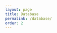 ```yaml
---
layout: page
title: Database
permalink: /database/
order: 2
---
```


<head>
    <style type="text/css">
        h3 span {
            font-size: 36px;
        }
        .button-default{
          height: 30px;
          width: 30px;
          float: center;
          border: white;
          border-radius: 8px;
          margin: 3px;
          margin-bottom: 30px;
        }
        .search-box{
          width: 70%;
          float: left;
          padding: 10px;
          margin-bottom: 20px;
        }

        .filter-box{
          width: 25%;
          float: right;
          padding: 10px;
          margin-bottom: 20px;
          background-color: WhiteSmoke;
        }

        td {
          word-break: break-word;
        }

        dt {
          clear: left;
          color: darkolivegreen;
          float: left;
          font-weight: bold;
          text-align: right;
          width: 180px;
        }
        dd {
          margin: 0 0 0 190px;
          padding: 0 0 0.5em;
        }

        .extra-details {
          display: none;
        }

        tr:not(.extra-details) {
          cursor: pointer;
        }

    </style>
</head>
<body class="mt32">
    <div>
      <h3>
      <input type="text" id="seInput" class="search-box" onkeyup="myFunction(category.value)" placeholder="Search">
      </h3>

      <select name="category" id="category" class="filter-box">
        <option value="1">Author</option>
        <option value="3">Title</option>
      </select>
    </div>

    <div>
      <button type="button" class = "button-default"
      onclick="input('â')">â</button>
      <button type="button" class = "button-default"
      onclick="input('ç')">ç</button>
      <button type="button" class = "button-default"
      onclick="input('ğ')">ğ</button>
      <button type="button" class = "button-default"
      onclick="input('ı')">ı</button>  
      <button type="button" class = "button-default"
      onclick="input('İ')">İ</button>
      <button type="button" class = "button-default"
      onclick="input('î')">î</button>
      <button type="button" class = "button-default"
      onclick="input('ö')">ö</button>
      <button type="button" class = "button-default"
      onclick="input('ş')">ş</button>
      <button type="button" class = "button-default"
      onclick="input('ü')">ü</button>
      <button type="button" class = "button-default"
      onclick="input('û')">û</button>
      </div>
        <script>
          function input(e){
            var seInput = document.getElementById("seInput");
            seInput.value = seInput.value + e;
            document.getElementById("seInput").focus();
          }
        </script>

  <script>
    function showHideExtraDetails(row) {
      row.nextElementSibling.style.display = (row.nextElementSibling.style.display === "table-row") ? "none" : "table-row";
    }
  </script>

  <table id="myTable">
  {% for row in site.data.database_final %}

    {% if forloop.first %}
    <tr>
      {% for pair in row limit:6 %}
        <th>{{ pair[0] }}</th>
      {% endfor %}
    </tr>
    {% endif %}

    <tr onclick="showHideExtraDetails(this)">
    {% for pair in row limit:6 %}
      <td>{{ pair[1] | xml_escape }}</td>
    {% endfor %}
    </tr>

    <tr class="extra-details" data-author-id="{{ row["AUTHOR_ID"] }}">
      <td colspan="6">
        <dl>
          {% for pair in row offset:6 %}
            <dt>{{ pair[0] | xml_escape }}:</dt>
            <dd>{{ pair[1] | xml_escape }}</dd>
          {% endfor %}
        </dl>
      </td>
    </tr>

  {% endfor %}
  </table>


<!-- source : https://www.w3schools.com/howto/tryit.asp?filename=tryhow_js_filter_table -->
 <script>
 function myFunction(val) {
   var input, filter, table, tr, td, i, txtValue;
   input = document.getElementById("seInput");
   filter = input.value.toUpperCase();
   table = document.getElementById("myTable");
   tr = table.getElementsByTagName("tr");
   for (i = 0; i < tr.length; i++) {
     td = tr[i].getElementsByTagName("td")[val];
     if (td) {
       txtValue = td.textContent || td.innerText;
       if (txtValue.toUpperCase().indexOf(filter) > -1) {
         tr[i].style.display = "";
       } else {
         tr[i].style.display = "none";
       }
     }       
   }
 }
 </script>

